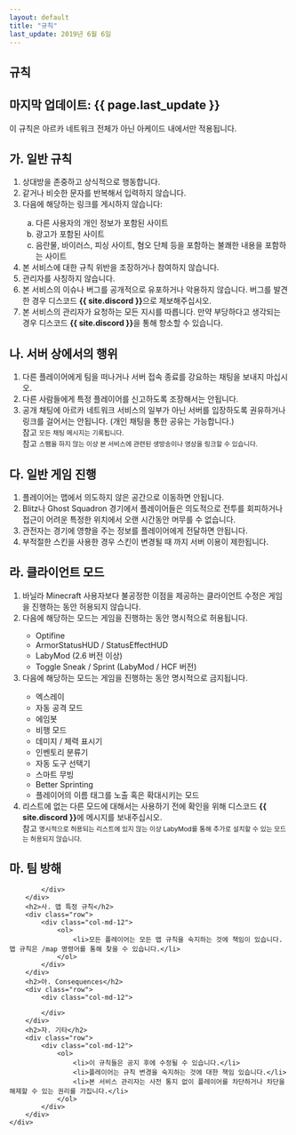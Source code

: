 ```yaml
---
layout: default
title: "규칙"
last_update: 2019년 6월 6일
---
```


<section class="banner">
    <div class="container">
        <div class="content">
            <h1 class="title">규칙</h1>
            <h2 class="subtitle">마지막 업데이트: {{ page.last_update }}</h2>
        </div>
    </div>
</section>
<section class="info">
    <div class="alert alert-warning">
        <div class="container">
            <p>이 규칙은 아르카 네트워크 전체가 아닌 아케이드 내에서만 적용됩니다.</p>
        </div>
    </div>
</section>
<section class="content">
    <div class="container">
        <h2>가. 일반 규칙</h2>
        <div class="row">
            <div class="col-md-12">
                <ol>
                    <li>상대방을 존중하고 상식적으로 행동합니다.</li>
                    <li>같거나 비슷한 문자를 반복해서 입력하지 않습니다.</li>
                    <li>다음에 해당하는 링크를 게시하지 않습니다:</li>
                    <ol type="a">
                        <li>다른 사용자의 개인 정보가 포함된 사이트</li>
                        <li>광고가 포함된 사이트</li>
                        <li>음란물, 바이러스, 피싱 사이트, 혐오 단체 등을 포함하는 불쾌한 내용을 포함하는 사이트</li>
                    </ol>
                    <li>본 서비스에 대한 규칙 위반을 조장하거나 참여하지 않습니다.</li>
                    <li>관리자를 사칭하지 않습니다.</li>
                    <li>본 서비스의 이슈나 버그를 공개적으로 유포하거나 악용하지 않습니다. 버그를 발견한 경우 디스코드 <strong>{{ site.discord }}</strong>으로 제보해주십시오.</li>
                    <li>본 서비스의 관리자가 요청하는 모든 지시를 따릅니다. 만약 부당하다고 생각되는 경우 디스코드 <strong>{{ site.discord }}</strong>을 통해 항소할 수 있습니다.</li>
                </ol>
            </div>
        </div>
        <h2>나. 서버 상에서의 행위</h2>
        <div class="row">
            <div class="col-md-12">
                <ol>
                    <li>다른 플레이어에게 팀을 떠나거나 서버 접속 종료를 강요하는 채팅을 보내지 마십시오.</li>
                    <li>다른 사람들에게 특정 플레이어를 신고하도록 조장해서는 안됩니다.</li>
                    <li>공개 채팅에 아르카 네트워크 서비스의 일부가 아닌 서버를 입장하도록 권유하거나 링크를 걸어서는 안됩니다. (개인 채팅을 통한 공유는 가능합니다.)</li>
                    <span class="badge badge-success">참고</span>
                    <small>모든 채팅 메시지는 기록됩니다.</small>
                    <br />
                    <span class="badge badge-success">참고</span>
                    <small>스팸을 하지 않는 이상 본 서비스에 관련된 생방송이나 영상을 링크할 수 있습니다.</small>
                </ol>
            </div>
        </div>
        <h2>다. 일반 게임 진행</h2>
        <div class="row">
            <div class="col-md-12">
                <ol>
                    <li>플레이어는 맵에서 의도하지 않은 공간으로 이동하면 안됩니다.</li>
                    <li>Blitz나 Ghost Squadron 경기에서 플레이어들은 의도적으로 전투를 회피하거나 접근이 어려운 특정한 위치에서 오랜 시간동안 머무를 수 없습니다.</li>
                    <li>관전자는 경기에 영향을 주는 정보를 플레이어에게 전달하면 안됩니다.</li>
                    <li>부적절한 스킨을 사용한 경우 스킨이 변경될 때 까지 서버 이용이 제한됩니다.</li>
                </ol>
            </div>
        </div>
        <h2>라. 클라이언트 모드</h2>
        <div class="row">
            <div class="col-md-12">
                <ol>
                    <li>바닐라 Minecraft 사용자보다 불공정한 이점을 제공하는 클라이언트 수정은 게임을 진행하는 동안 허용되지 않습니다.</li>
                    <li>다음에 해당하는 모드는 게임을 진행하는 동안 명시적으로 허용됩니다.</li>
                    <ul>
                        <li>Optifine</li>
                        <li>ArmorStatusHUD / StatusEffectHUD</li>
                        <li>LabyMod (2.6 버전 이상)</li>
                        <li>Toggle Sneak / Sprint (LabyMod / HCF 버전)</li>
                    </ul>
                    <li>다음에 해당하는 모드는 게임을 진행하는 동안 명시적으로 금지됩니다.</li>
                    <ul>
                        <li>엑스레이</li>
                        <li>자동 공격 모드</li>
                        <li>에임봇</li>
                        <li>비행 모드</li>
                        <li>데미지 / 체력 표시기</li>
                        <li>인벤토리 분류기</li>
                        <li>자동 도구 선택기</li>
                        <li>스마트 무빙</li>
                        <li>Better Sprinting</li>
                        <li>플레이어의 이름 태그를 노출 혹은 확대시키는 모드</li>
                    </ul>
                    <li>리스트에 없는 다른 모드에 대해서는 사용하기 전에 확인을 위해 디스코드 <strong>{{ site.discord }}</strong>에 메시지를 보내주십시오.</li>
                    <span class="badge badge-success">참고</span>
                    <small>명시적으로 허용되는 리스트에 있지 않는 이상 LabyMod를 통해 추가로 설치할 수 있는 모드는 허용되지 않습니다.</small>
                </ol>
            </div>
        </div>
        <h2>마. 팀 방해</h2>
        <div class="row">
            <div class="col-md-12">
                
            </div>
        </div>
        <h2>사. 맵 특정 규칙</h2>
        <div class="row">
            <div class="col-md-12">
                <ol>
                    <li>모든 플레이어는 모든 맵 규칙을 숙지하는 것에 책임이 있습니다. 맵 규칙은 /map 명령어를 통해 찾을 수 있습니다.</li>
                </ol>
            </div>
        </div>
        <h2>아. Consequences</h2>
        <div class="row">
            <div class="col-md-12">

            </div>
        </div>
        <h2>자. 기타</h2>
        <div class="row">
            <div class="col-md-12">
                <ol>
                    <li>이 규칙들은 공지 후에 수정될 수 있습니다.</li>
                    <li>플레이어는 규칙 변경을 숙지하는 것에 대한 책임 있습니다.</li>
                    <li>본 서비스 관리자는 사전 통지 없이 플레이어를 차단하거나 차단을 해제할 수 있는 권리를 가집니다.</li>
                </ol>
            </div>
        </div>
    </div>
</section>